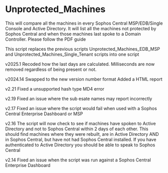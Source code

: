 # Unprotected_Machines
This will compare all the machines in every Sophos Central MSP/EDB/Single Console and Active Directory. It will list all the machines not protected by Sophos Central and when those machines last spoke to a Domain Controller. Please follow the PDF guide

This script replaces the previous scripts Unprotected_Machines_EDB_MSP and Unprotected_Machines_Single_Tenant scripts into one script

v2025.1
Recoded how the last days are calculated. Milliseconds are now removed regardless of being present or not.

v2024.14
Swapped to the new version number format
Added a HTML report

v2.21
Fixed a unsupported hash type MD4 error

v2.19
Fixed an issue where the sub esate names may report incorrectly

v2.17
Fixed an issue where the script would fail when used with a Sophos Central Enterprise Dashboard or MSP

v2.16
The script will now check to see if machines have spoken to Active Directory and not to Sophos Central within 2 days of each other. This should find machines where they were rebuilt, are in Active Directory AND in Sophos Central, but have not had Sophos Central installed. If you have authenticated to Active Directory you should be able to speak to Sophos Central

v2.14
Fixed an issue when the script was run against a Sophos Central Enterprise Dashboard
